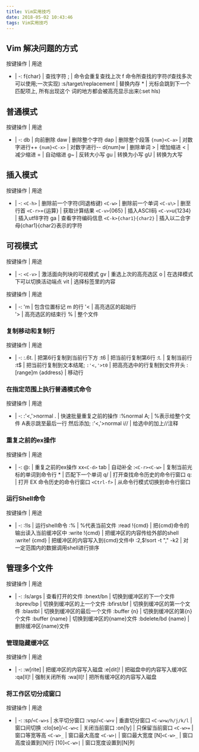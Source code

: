 ```yaml
---
title: Vim实用技巧
date: 2018-05-02 10:43:46
tags: Vim实用技巧
---
```


## Vim 解决问题的方式
按键操作 | 用途
- | -:
f{char} | 查找字符
; | 命令会重复查找上次 f 命令所查找的字符(f查找多次可以使用;一次实现)
:s/target/replacement | 替换内存
\* | 光标会跳到下一个匹配项上, 所有出现这个 词的地方都会被高亮显示出来(:set hls)

## 普通模式
按键操作 | 用途
- | -:
db | 向前删除
daw | 删除整个字符
dap | 删除整个段落
`{num}<C-a>` | 对数字进行++
`{num}<C-x>` | 对数字进行--
d{num}w | 删除单词
\> | 增加缩进
< | 减少缩进
= | 自动缩进
g~ | 反转大小写
gu | 转换为小写
gU | 转换为大写

## 插入模式

按键操作 | 用途
- | -:
`<C-h>` | 删除前一个字符(同退格键)
`<C-w>` | 删除前一个单词
`<C-u\>` | 删至行首
`<C-r>`={运算} | 获取计算结果
`<C-v>`{065} | 插入ASCII码 
`<C-v>`u{1234} | 插入utf8字符 
 ga | 查看字符编码信息
`<C-k>{char1}{char2}` | 插入以二合字母{char1}{char2}表示的字符

## 可视模式

按键操作 | 用途
- | -:
`<C-v>` | 激活面向列块的可视模式
gv | 重选上次的高亮选区
o | 在选择模式下可以切换活动端点
vit | 选择标签里的内容


按键操作 | 用途
- | -:
'm | 包含位置标记 m 的行 
'< | 高亮选区的起始行   
'> | 高亮选区的结束行
% | 整个文件


### 复制移动和复制行

按键操作 | 用途
- | -:
:.6t. | 把第6行复制到当前行下方
:t6 | 把当前行复制第6行
:t. | 复制当前行
:t$ | 把当前行复制到文本结尾;
`:'<,'>t0` | 把高亮选中的行复制到文件开头
:[range]m {address} | 移动行

### 在指定范围上执行普通模式命令

按键操作 | 用途
- | -:
:'<,'>normal . |   快速批量重复之前的操作
:%normal A; |   %表示给整个文件 A表示跳至最后一行 然后添加;
:'<,'>normal i// |   给选中的加上//注释

### 重复之前的ex操作
按键操作 | 用途
- | -:
@: | 重复之前的ex操作
xx`<C-d>` tab | 自动补全
:`<C-r><C-w>` | 复制当前光标的单词到命令行
\* | 匹配下一个单词
q/ | 打开查找命令历史的命令行窗口
q: | 打开 EX 命令历史的命令行窗口
`<Ctrl-f>` | 从命令行模式切换到命令行窗口

### 运行Shell命令
按键操作 | 用途
- | -:
:!ls | 运行shell命令
:% | %代表当前文件
:read !{cmd} | 把{cmd}命令的输出读入当前缓冲区中
:write !{cmd} | 把缓冲区的内容传给外部的shell
:write! {cmd} | 把缓冲区的内容写入到{cmd}文件中
:2,$!sort -t "," -k2 | 对一定范围内的数据调用shell进行排序

## 管理多个文件

按键操作 | 用途
- | -:
:ls/args | 查看打开的文件
:bnext/bn | 切换到缓冲区的下一个文件
:bprev/bp | 切换到缓冲区的上一个文件
:bfirst/bf | 切换到缓冲区的第一个文件
:blastbl | 切换到缓冲区的最后一个文件
:buffer {n} | 切换到缓冲区的第{n}个文件
:buffer {name} | 切换到缓冲区的{name}文件
:bdelete/bd {name} | 删除缓冲区{name}文件

### 管理隐藏缓冲区
按键操作 | 用途
- | -:
:w[rite] | 把缓冲区的内容写入磁盘
:e[dit]! | 把磁盘中的内容写入缓冲区
:qa[ll]! | 强制关闭所有
:wa[ll]! | 把所有缓冲区的内容写入磁盘

### 将工作区切分成窗口
按键操作 | 用途
- | -:
:sp/`<C-w>s` | 水平切分窗口
:vsp/`<C-w>v` | 垂直切分窗口
`<C-w>w/h/j/k/l` | 窗口间切换
:clo[se]/`<C-w>c` | 关闭当前窗口
:on[ly] | 只保留当前窗口
`<C-w>=` | 窗口等宽等高
`<C-w>_` | 窗口最大高度
`<C-w>|` | 窗口最大宽度
[N]`<C-w>_` | 窗口高度设置到[N]行
[10]`<C-w>|` | 窗口宽度设置到[N]列